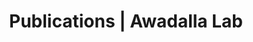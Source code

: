 ---
title: Publications | Awadalla Lab
permalink: /publications/
published: false
isPublic_b: true

publicationType_txt: journal
title_txt: "Cohort profile of the CARTaGENE study: Quebec's population-based biobank for public health and personalized genomics."
pmid_tl: 23071140
publishDate_tdt: "2013-10-01T07:23:33.000Z"
journalTitle_txt: "International journal of epidemiology"
volume_tpl: 42
issue_tpl: 5
doi_txt: "10.1093/ije/dys160"
authors_list: 
  - author_txt: "Awadalla P"
  - author_txt: "Boileau C"
  - author_txt: "Payette Y"
  - author_txt: "Idaghdour Y"
  - author_txt: "Goulet JP"
  - author_txt: "Knoppers B"
  - author_txt: "Hamet P"
  - author_txt: "Laberge C"
  - author_txt: "CARTaGENE Project."
---